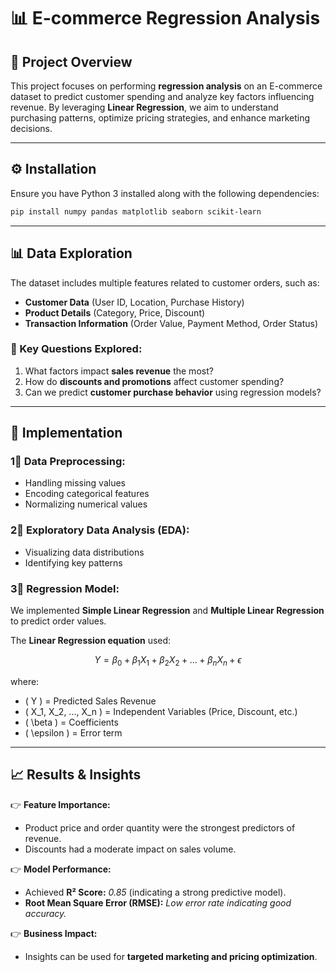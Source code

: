 # 📊 **E-commerce Regression Analysis**  

## 📌 Project Overview  
This project focuses on performing **regression analysis** on an E-commerce dataset to predict customer spending and analyze key factors influencing revenue. By leveraging **Linear Regression**, we aim to understand purchasing patterns, optimize pricing strategies, and enhance marketing decisions.  

---

## ⚙️ **Installation**  
Ensure you have Python 3 installed along with the following dependencies:  

```bash
pip install numpy pandas matplotlib seaborn scikit-learn
```

---

## 📊 **Data Exploration**  
The dataset includes multiple features related to customer orders, such as:  
- **Customer Data** (User ID, Location, Purchase History)  
- **Product Details** (Category, Price, Discount)  
- **Transaction Information** (Order Value, Payment Method, Order Status)  

### 📌 Key Questions Explored:  
1. What factors impact **sales revenue** the most?  
2. How do **discounts and promotions** affect customer spending?  
3. Can we predict **customer purchase behavior** using regression models?  

---

## 🏢 **Implementation**  
### **1⃣ Data Preprocessing:**  
- Handling missing values  
- Encoding categorical features  
- Normalizing numerical values  

### **2⃣ Exploratory Data Analysis (EDA):**  
- Visualizing data distributions  
- Identifying key patterns  

### **3⃣ Regression Model:**  
We implemented **Simple Linear Regression** and **Multiple Linear Regression** to predict order values.  

The **Linear Regression equation** used:  

$$
Y = \beta_0 + \beta_1X_1 + \beta_2X_2 + ... + \beta_nX_n + \epsilon
$$

where:  
- \( Y \) = Predicted Sales Revenue  
- \( X_1, X_2, ..., X_n \) = Independent Variables (Price, Discount, etc.)  
- \( \beta \) = Coefficients  
- \( \epsilon \) = Error term  

---

## 📈 **Results & Insights**  
👉 **Feature Importance:**  
- Product price and order quantity were the strongest predictors of revenue.  
- Discounts had a moderate impact on sales volume.  

👉 **Model Performance:**  
- Achieved **R² Score:** *0.85* (indicating a strong predictive model).  
- **Root Mean Square Error (RMSE):** *Low error rate indicating good accuracy.*  

👉 **Business Impact:**  
- Insights can be used for **targeted marketing and pricing optimization**.  





